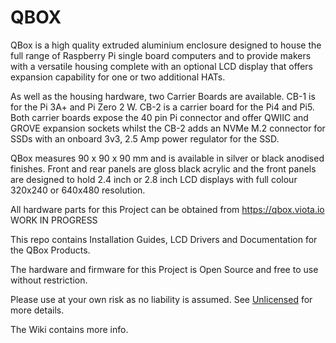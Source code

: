 # QBOX

QBox is a high quality extruded aluminium enclosure designed to house the full range of Raspberry Pi single board computers and to provide makers with a versatile housing complete with an optional LCD display that offers expansion capability for one or two additional HATs.

As well as the housing hardware, two Carrier Boards are available. CB-1 is for the Pi 3A+ and Pi Zero 2 W. CB-2 is a carrier board for the Pi4 and Pi5. Both carrier boards expose the 40 pin Pi connector and offer QWIIC and GROVE expansion sockets whilst the CB-2 adds an NVMe M.2 connector for SSDs with an onboard 3v3, 2.5 Amp power regulator for the SSD.  
 
QBox measures 90 x 90 x 90 mm and is available in silver or black anodised finishes. Front and rear panels are gloss black acrylic and the front panels are designed to hold 2.4 inch or 2.8 inch LCD displays with full colour 320x240 or 640x480 resolution.  

All hardware parts for this Project can be obtained from https://qbox.viota.io WORK IN PROGRESS 
 
This repo contains Installation Guides, LCD Drivers and Documentation for the QBox Products.

The hardware and firmware for this Project is Open Source and free to use without restriction. 

Please use at your own risk as no liability is assumed. See [Unlicensed](https://choosealicense.com/licenses/unlicense/) for more details.

The Wiki contains more info.
